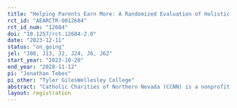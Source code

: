 ```yaml
---
title: "Helping Parents Earn More: A Randomized Evaluation of Holistic Wrap-around Services for Parents and their Children"
rct_id: "AEARCTR-0012684"
rct_id_num: "12684"
doi: "10.1257/rct.12684-2.0"
date: "2023-12-11"
status: "on_going"
jel: "J08, J13, J2, J24, J6, J62"
start_year: "2023-10-20"
end_year: "2028-11-12"
pi: "Jonathan Tebes"
pi_other: "Tyler GilesWellesley College"
abstract: "Catholic Charities of Northern Nevada (CCNN) is a nonprofit organization dedicated to supporting families in need in the Diocese of Reno, Nevada. To support families in poverty, CCNN is launching Elevating Families, a holistic, case management program for parents with young children that is based on Economic Mobility Pathway’s (EMPath) Mobility Mentoring model. This program provides case management services meant to help families overcome short-term barriers and build income-generating capacity: these include holistic mentoring, incentives for accomplishing goals, free childcare, and classes on money management and career development. In order to quantify the effects of Elevating Families on key outcomes such as parental earnings, children’s school performance, and child protective services involvement, CCNN is partnering with the Wilson Sheehan Lab for Economic Opportunity (LEO) to conduct a randomized controlled trial of the program. LEO is seeking to enroll 600 households to the study over a period of two years, with 300 in treatment and 300 in control. LEO will then track outcomes for study participants for two more years in order to determine long-run program effects."
layout: registration
---
```


